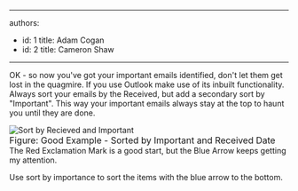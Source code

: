 

---
authors:
  - id: 1
    title: Adam Cogan
  - id: 2
    title: Cameron Shaw
---




<span class='intro'> <p class="ssw15-rteElement-P">​OK - so now you've got your important emails identified, don't let them get lost in the quagmire. If you use Outlook make use of its inbuilt functionality. Always sort your emails by the Received, but add a secondary sort by &quot;Important&quot;. This way your important emails always stay at the top to haunt you until they are done. </p> </span>

<div><p><img class="ms-rteCustom-ImageArea" alt="Sort by Recieved and Important" src="/PublishingImages/OutlookSortbyReceivedThenImportant.gif" /><br><font class="ms-rteCustom-FigureGood" size="+0">Figure&#58; Good Example - Sorted by Important and Received Date</font><br>The Red Exclamation Mark is a good start, but&#160;the Blue Arrow&#160;keeps getting my attention.</p>
<p>Use sort by importance to sort the items with the blue arrow to the bottom.</p></div>


